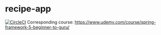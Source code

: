 # recipe-app
[![CircleCI](https://circleci.com/gh/Aigul9/recipe-app/tree/master.svg?style=svg)](https://circleci.com/gh/Aigul9/recipe-app/tree/master)
Corresponding course: https://www.udemy.com/course/spring-framework-5-beginner-to-guru/
